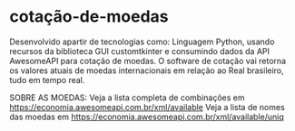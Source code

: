 # cotação-de-moedas
Desenvolvido apartir de tecnologias como:
Linguagem Python, usando recursos da biblioteca GUI customtkinter e consumindo dados da API AwesomeAPI para cotação de moedas.
O software de cotação vai retorna os valores atuais de moedas internacionais em relação ao Real brasileiro, tudo em tempo real.

SOBRE AS MOEDAS:
Veja a lista completa de combinações em https://economia.awesomeapi.com.br/xml/available
Veja a lista de nomes das moedas em https://economia.awesomeapi.com.br/xml/available/uniq

